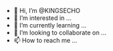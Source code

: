 - 👋 Hi, I’m @KINGSECHO
- 👀 I’m interested in ...
- 🌱 I’m currently learning ...
- 💞️ I’m looking to collaborate on ...
- 📫 How to reach me ...

<!---
KINGSECHO/KINGSECHO is a ✨ special ✨ repository because its `README.md` (this file) appears on your GitHub profile.
You can click the Preview link to take a look at your changes.
--->
